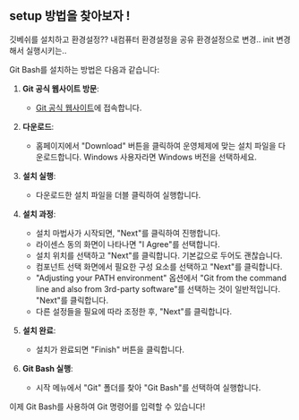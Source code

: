 setup 방법을 찾아보자 ! 
------------------------------------------------------------------
깃베쉬를 설치하고 환경설정??  내컴퓨터 환경설정을 공유 환경설정으로 변경.. init 변경해서 실행시키는.. 


Git Bash를 설치하는 방법은 다음과 같습니다:

1. **Git 공식 웹사이트 방문**:
   - [Git 공식 웹사이트](https://git-scm.com/)에 접속합니다.

2. **다운로드**:
   - 홈페이지에서 "Download" 버튼을 클릭하여 운영체제에 맞는 설치 파일을 다운로드합니다. Windows 사용자라면 Windows 버전을 선택하세요.

3. **설치 실행**:
   - 다운로드한 설치 파일을 더블 클릭하여 실행합니다.

4. **설치 과정**:
   - 설치 마법사가 시작되면, "Next"를 클릭하여 진행합니다.
   - 라이센스 동의 화면이 나타나면 "I Agree"를 선택합니다.
   - 설치 위치를 선택하고 "Next"를 클릭합니다. 기본값으로 두어도 괜찮습니다.
   - 컴포넌트 선택 화면에서 필요한 구성 요소를 선택하고 "Next"를 클릭합니다.
   - "Adjusting your PATH environment" 옵션에서 "Git from the command line and also from 3rd-party software"를 선택하는 것이 일반적입니다. "Next"를 클릭합니다.
   - 다른 설정들을 필요에 따라 조정한 후, "Next"를 클릭합니다.

5. **설치 완료**:
   - 설치가 완료되면 "Finish" 버튼을 클릭합니다.

6. **Git Bash 실행**:
   - 시작 메뉴에서 "Git" 폴더를 찾아 "Git Bash"를 선택하여 실행합니다.

이제 Git Bash를 사용하여 Git 명령어를 입력할 수 있습니다! 
